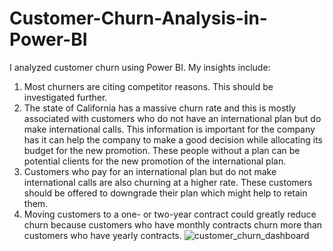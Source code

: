 # Customer-Churn-Analysis-in-Power-BI
I analyzed customer churn using Power BI. My insights include: 

1. Most churners are citing competitor reasons. This should be investigated further.
2. The state of California has a massive churn rate and this is mostly associated with customers who do not have an international plan but do make international calls. This information is important for the company has it can help the company to make a good decision while allocating its budget for the new promotion. These people without a plan can be potential clients for the new promotion of the international plan.
3. Customers who pay for an international plan but do not make international calls are also churning at a higher rate. These customers should be offered to downgrade their plan which might help to retain them.
4. Moving customers to a one- or two-year contract could greatly reduce churn because customers who have monthly contracts churn more than customers who have yearly contracts. 
![customer_churn_dashboard](https://github.com/user-attachments/assets/e26dd32c-d17b-41ae-a5e8-e9382a790513)

